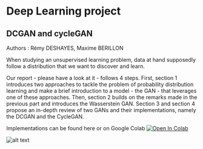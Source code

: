 # Deep Learning project
## DCGAN and cycleGAN

Authors : Rémy DESHAYES, Maxime BERILLON

When studying an unsupervised learning problem, data at hand supposedly follow a distribution that we want to discover and learn. 

Our report - please have a look at it - follows 4 steps. First, section 1 introduces two approaches to tackle the problem of probability distribution learning and make a brief introduction to a model - the GAN - that leverages one of these approaches. Then, section 2 builds on the remarks made in the previous part and introduces the Wasserstein GAN. Section 3 and section 4 propose an in-depth review of two GANs and their implementations, namely the DCGAN and the CycleGAN. 

Implementations can be found here or on Google Colab [![Open In Colab](https://colab.research.google.com/assets/colab-badge.svg)](https://colab.research.google.com/drive/1yq2O7Ym5EndvLYROp0u5V3XmGTIwRNQC?usp=sharing)

![alt text](https://miro.medium.com/max/2424/1*FL6DWzN-awxCaG8bS1ZD_Q.png)
